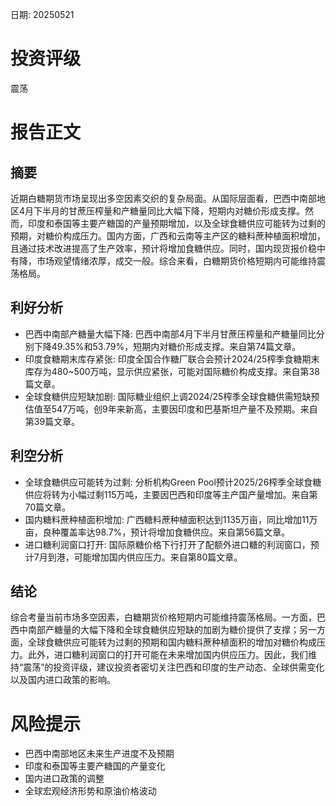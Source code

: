 
日期: 20250521

# 投资评级

震荡

# 报告正文

## 摘要

近期白糖期货市场呈现出多空因素交织的复杂局面。从国际层面看，巴西中南部地区4月下半月的甘蔗压榨量和产糖量同比大幅下降，短期内对糖价形成支撑。然而，印度和泰国等主要产糖国的产量预期增加，以及全球食糖供应可能转为过剩的预期，对糖价构成压力。国内方面，广西和云南等主产区的糖料蔗种植面积增加，且通过技术改进提高了生产效率，预计将增加食糖供应。同时，国内现货报价稳中有降，市场观望情绪浓厚，成交一般。综合来看，白糖期货价格短期内可能维持震荡格局。

## 利好分析

* 巴西中南部产糖量大幅下降: 巴西中南部4月下半月甘蔗压榨量和产糖量同比分别下降49.35%和53.79%，短期内对糖价形成支撑。来自第74篇文章。
* 印度食糖期末库存紧张: 印度全国合作糖厂联合会预计2024/25榨季食糖期末库存为480~500万吨，显示供应紧张，可能对国际糖价构成支撑。来自第38篇文章。
* 全球食糖供应短缺加剧: 国际糖业组织上调2024/25榨季全球食糖供需短缺预估值至547万吨，创9年来新高，主要因印度和巴基斯坦产量不及预期。来自第39篇文章。

## 利空分析

* 全球食糖供应可能转为过剩: 分析机构Green Pool预计2025/26榨季全球食糖供应将转为小幅过剩115万吨，主要因巴西和印度等主产国产量增加。来自第70篇文章。
* 国内糖料蔗种植面积增加: 广西糖料蔗种植面积达到1135万亩，同比增加11万亩，良种覆盖率达98.7%，预计将增加食糖供应。来自第56篇文章。
* 进口糖利润窗口打开: 国际原糖价格下行打开了配额外进口糖的利润窗口，预计7月到港，可能增加国内供应压力。来自第80篇文章。

## 结论

综合考量当前市场多空因素，白糖期货价格短期内可能维持震荡格局。一方面，巴西中南部产糖量的大幅下降和全球食糖供应短缺的加剧为糖价提供了支撑；另一方面，全球食糖供应可能转为过剩的预期和国内糖料蔗种植面积的增加对糖价构成压力。此外，进口糖利润窗口的打开可能在未来增加国内供应压力。因此，我们维持“震荡”的投资评级，建议投资者密切关注巴西和印度的生产动态、全球供需变化以及国内进口政策的影响。

# 风险提示

* 巴西中南部地区未来生产进度不及预期
* 印度和泰国等主要产糖国的产量变化
* 国内进口政策的调整
* 全球宏观经济形势和原油价格波动
